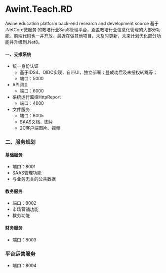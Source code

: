 # Awint.Teach.RD
Awine education platform back-end research and development source
基于 .NetCore微服务 的教培行业SaaS管理平台，涵盖教培行业信息化管理的大部分功能。前端代码也一并开放。最近在做其他项目，未及时更新，未来计划优化部分功能并升级到.Net8。

#### 一、支撑系统
+ 统一身份认证
  + 基于IDS4、OIDC实现，自带UI，独立部署；登成功后及未授权转跳等；
  + 端口：5000
+ API网关 
  + 端口：6000
+ 系统运行监控HttpReport
  + 端口：4000
+ 文件服务
  + 端口：8005
  + SAAS文档、图片
  + 2C客户端图片、视频

### 二、服务规划

#### 基础服务
+ 端口：8001
+ SAAS管理功能
+ 与业务无关的公共数据
#### 教务服务
+ 端口：8002
+ 市场营销功能
+ 教务功能
#### 财务服务
+ 端口：8003

### 平台运营服务
+ 端口：8004

